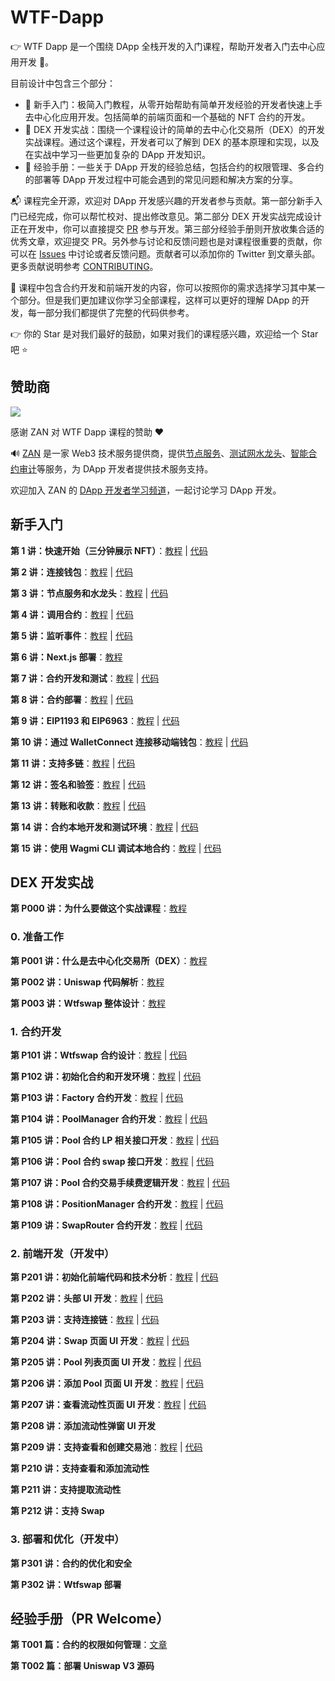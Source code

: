 # WTF-Dapp

👉 WTF Dapp 是一个围绕 DApp 全栈开发的入门课程，帮助开发者入门去中心应用开发 🚀。

目前设计中包含三个部分：

- 🐝 新手入门：极简入门教程，从零开始帮助有简单开发经验的开发者快速上手去中心化应用开发。包括简单的前端页面和一个基础的 NFT 合约的开发。
- 🏃 DEX 开发实战：围绕一个课程设计的简单的去中心化交易所（DEX）的开发实战课程。通过这个课程，开发者可以了解到 DEX 的基本原理和实现，以及在实战中学习一些更加复杂的 DApp 开发知识。
- 📝 经验手册：一些关于 DApp 开发的经验总结，包括合约的权限管理、多合约的部署等 DApp 开发过程中可能会遇到的常见问题和解决方案的分享。

📬 课程完全开源，欢迎对 DApp 开发感兴趣的开发者参与贡献。第一部分新手入门已经完成，你可以帮忙校对、提出修改意见。第二部分 DEX 开发实战完成设计正在开发中，你可以直接提交 [PR](https://github.com/WTFAcademy/WTF-Dapp/pulls) 参与开发。第三部分经验手册则开放收集合适的优秀文章，欢迎提交 PR。另外参与讨论和反馈问题也是对课程很重要的贡献，你可以在 [Issues](https://github.com/WTFAcademy/WTF-Dapp/issues) 中讨论或者反馈问题。贡献者可以添加你的 Twitter 到文章头部。更多贡献说明参考 [CONTRIBUTING](./CONTRIBUTING.md)。

📔 课程中包含合约开发和前端开发的内容，你可以按照你的需求选择学习其中某一个部分。但是我们更加建议你学习全部课程，这样可以更好的理解 DApp 的开发，每一部分我们都提供了完整的代码供参考。

👉 你的 Star 是对我们最好的鼓励，如果对我们的课程感兴趣，欢迎给一个 Star 吧 ⭐

## 赞助商

<a href="https://zan.top?chInfo=wtf"><image src="https://mdn.alipayobjects.com/huamei_hsbbrh/afts/img/A*ybcRSrUPqhsAAAAAAAAAAAAADiOMAQ/original" /></a>

感谢 ZAN 对 WTF Dapp 课程的赞助 ❤️

🔊 [ZAN](https://zan.top?chInfo=wtf) 是一家 Web3 技术服务提供商，提供[节点服务](https://zan.top/home/node-service?chInfo=wtf)、[测试网水龙头](https://zan.top/faucet?chInfo=wtf)、[智能合约审计](https://zan.top/home/ai-scan?chInfo=wtf)等服务，为 DApp 开发者提供技术服务支持。

欢迎加入 ZAN 的 [DApp 开发者学习频道](https://discord.gg/nAGcVn5wFh)，一起讨论学习 DApp 开发。

## 新手入门

**第 1 讲：快速开始（三分钟展示 NFT）**：[教程](./01_QuickStart/readme.md) | [代码](./01_QuickStart/web3.tsx)

**第 2 讲：连接钱包**：[教程](./02_ConnectWallet/readme.md) | [代码](./02_ConnectWallet/web3.tsx)

**第 3 讲：节点服务和水龙头**：[教程](./03_NodeService/readme.md) | [代码](./03_NodeService/web3.tsx)

**第 4 讲：调用合约**：[教程](./04_CallContract/readme.md) | [代码](./04_CallContract/web3.tsx)

**第 5 讲：监听事件**：[教程](./05_Events/readme.md) | [代码](./05_Events/web3.tsx)

**第 6 讲：Next.js 部署**：[教程](./06_NextJS/readme.md)

**第 7 讲：合约开发和测试**：[教程](./07_ContractDev/readme.md) | [代码](./07_ContractDev/MyToken.sol)

**第 8 讲：合约部署**：[教程](./08_ContractDeploy/readme.md) | [代码](./08_ContractDeploy/demo/dapp.tsx)

**第 9 讲：EIP1193 和 EIP6963**：[教程](./09_EIP1193/readme.md) | [代码](./09_EIP1193/web3.tsx)

**第 10 讲：通过 WalletConnect 连接移动端钱包**：[教程](./10_WalletConnect/readme.md) | [代码](./10_WalletConnect/web3.tsx)

**第 11 讲：支持多链**：[教程](./11_MultipleChain/readme.md) | [代码](./11_MultipleChain/web3.tsx)

**第 12 讲：签名和验签**：[教程](./12_Signature/readme.md) | [代码](./demo/pages/sign/index.tsx)

**第 13 讲：转账和收款**：[教程](./13_Payment/readme.md) | [代码](./demo/pages/transaction/index.tsx)

**第 14 讲：合约本地开发和测试环境**：[教程](./14_LocalDev/readme.md) | [代码](./demo-contract)

**第 15 讲：使用 Wagmi CLI 调试本地合约**：[教程](./15_WagmiCli/readme.md) | [代码](./demo/wagmi.config.ts)

## DEX 开发实战

**第 P000 讲：为什么要做这个实战课程**：[教程](./P000_WhyDEX/readme.md)

### 0. 准备工作

**第 P001 讲：什么是去中心化交易所（DEX）**：[教程](./P001_WhatIsDEX/readme.md)

**第 P002 讲：Uniswap 代码解析**：[教程](./P002_WhatIsUniswap/readme.md)

**第 P003 讲：Wtfswap 整体设计**：[教程](./P003_OverallDesign/readme.md)

### 1. 合约开发

**第 P101 讲：Wtfswap 合约设计**：[教程](./P101_ContractsDesign/readme.md) | [代码](./demo-contract/contracts/wtfswap/interfaces/)

**第 P102 讲：初始化合约和开发环境**：[教程](./P102_InitContracts/readme.md) | [代码](./P102_InitContracts/code/)

**第 P103 讲：Factory 合约开发**：[教程](./P103_Factory/readme.md) | [代码](./demo-contract/contracts/wtfswap/Factory.sol)

**第 P104 讲：PoolManager 合约开发**：[教程](./P104_PoolManager/readme.md) | [代码](./demo-contract/contracts/wtfswap/PoolManager.sol)

**第 P105 讲：Pool 合约 LP 相关接口开发**：[教程](./P105_PoolLP/readme.md) | [代码](./demo-contract/contracts/wtfswap/Pool.sol)

**第 P106 讲：Pool 合约 swap 接口开发**：[教程](./P106_PoolSwap/readme.md) | [代码](./demo-contract/contracts/wtfswap/Pool.sol)

**第 P107 讲：Pool 合约交易手续费逻辑开发**：[教程](./P107_PoolFee/readme.md) | [代码](./demo-contract/contracts/wtfswap/Pool.sol)

**第 P108 讲：PositionManager 合约开发**：[教程](./P108_PositionManager/readme.md) | [代码](./demo-contract/contracts/wtfswap/PositionManager.sol)

**第 P109 讲：SwapRouter 合约开发**：[教程](./P109_SwapRouter/readme.md) | [代码](./demo-contract/contracts/wtfswap/SwapRouter.sol)

### 2. 前端开发（开发中）

**第 P201 讲：初始化前端代码和技术分析**：[教程](./P201_InitFrontend/readme.md) | [代码](./P201_InitFrontend/code/)

**第 P202 讲：头部 UI 开发**：[教程](./P202_HeadUI/readme.md) | [代码](./P202_HeadUI/code/)

**第 P203 讲：支持连接链**：[教程](./P203_Connect/) | [代码](./P203_Connect/code/)

**第 P204 讲：Swap 页面 UI 开发**：[教程](./P204_SwapUI/) | [代码](./P204_SwapUI/code/)

**第 P205 讲：Pool 列表页面 UI 开发**：[教程](./P205_PoolListUI/readme.md) | [代码](./P205_PoolListUI/code/pool.tsx)

**第 P206 讲：添加 Pool 页面 UI 开发**：[教程](./P206_AddPoolUI/readme.md) | [代码](./demo/components/AddPoolModal/index.tsx)

**第 P207 讲：查看流动性页面 UI 开发**：[教程](./P207_PositionList/readme.md) | [代码](./P207_PositionList/code/)

**第 P208 讲：添加流动性弹窗 UI 开发**

**第 P209 讲：支持查看和创建交易池**：[教程](./P209_Pool/readme.md) | [代码](./demo/pages/wtfswap/pool.tsx)

**第 P210 讲：支持查看和添加流动性**

**第 P211 讲：支持提取流动性**

**第 P212 讲：支持 Swap**

### 3. 部署和优化（开发中）

**第 P301 讲：合约的优化和安全**

**第 P302 讲：Wtfswap 部署**

## 经验手册（PR Welcome）

**第 T001 篇：合约的权限如何管理**：[文章](./T001_ContractAuth/readme.md)

**第 T002 篇：部署 Uniswap V3 源码**
